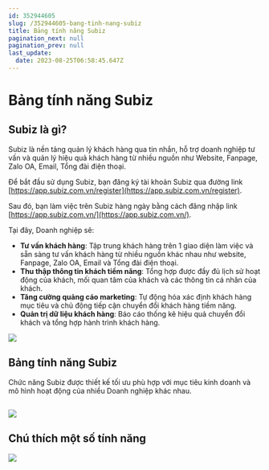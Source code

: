 ```yaml
---
id: 352944605
slug: /352944605-bang-tinh-nang-subiz
title: Bảng tính năng Subiz
pagination_next: null
pagination_prev: null
last_update:
  date: 2023-08-25T06:58:45.647Z
---
```


# Bảng tính năng Subiz

## Subiz là gì?


Subiz là nền tảng quản lý khách hàng qua tin nhắn, hỗ trợ doanh nghiệp tư vấn và quản lý hiệu quả khách hàng từ nhiều nguồn như Website, Fanpage, Zalo OA, Email, Tổng đài điện thoại.



Để bắt đầu sử dụng Subiz, bạn đăng ký tài khoản Subiz qua đường link [https://app.subiz.com.vn/register](https://app.subiz.com.vn/register).



Sau đó, bạn làm việc trên Subiz hàng ngày bằng cách đăng nhập link [https://app.subiz.com.vn/](https://app.subiz.com.vn/).



Tại đây, Doanh nghiệp sẽ:

- **Tư vấn khách hàng**: Tập trung khách hàng trên 1 giao diện làm việc và sẵn sàng tư vấn khách hàng từ nhiều nguồn khác nhau như website, Fanpage, Zalo OA, Email và Tổng đài điện thoại.
- **Thu thập thông tin khách tiềm năng**: Tổng hợp được đầy đủ lịch sử hoạt động của khách, mối quan tâm của khách và các thông tin cá nhân của khách.
- **Tăng cường quảng cáo marketing**: Tự động hóa xác định khách hàng mục tiêu và chủ động tiếp cận chuyển đổi khách hàng tiềm năng.
- **Quản trị dữ liệu khách hàng**: Báo cáo thống kê hiệu quả chuyển đổi khách và tổng hợp hành trình khách hàng.






![](https://vcdn.subiz-cdn.com/file/firthawluzdudjearruz_acpxkgumifuoofoosble)



## Bảng tính năng Subiz




Chức năng Subiz được thiết kế tối ưu phù hợp với mục tiêu kinh doanh và mô hình hoạt động của nhiều Doanh nghiệp khác nhau.
## 





![](https://vcdn.subiz-cdn.com/file/firthawmaavamhqwcjih_acpxkgumifuoofoosble)

## Chú thích một số tính năng





![](https://vcdn.subiz-cdn.com/file/firthawmemtemtvdipxi_acpxkgumifuoofoosble)